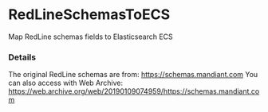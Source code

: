 # RedLineSchemasToECS
Map RedLine schemas fields to Elasticsearch ECS

### Details
The original RedLine schemas are from: <https://schemas.mandiant.com>
You can also access with Web Archive: <https://web.archive.org/web/20190109074959/https://schemas.mandiant.com>
